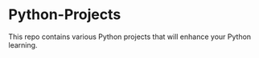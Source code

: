 # Python-Projects
This repo contains various Python projects that will enhance your Python learning.
